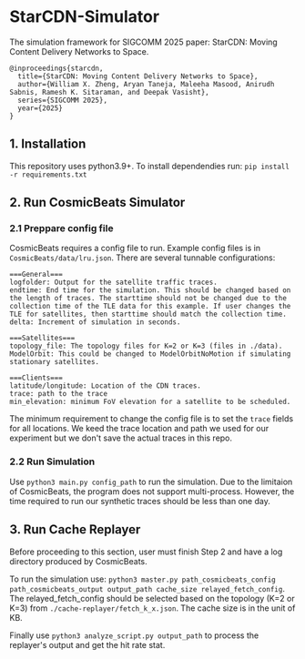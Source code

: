 # StarCDN-Simulator
The simulation framework for SIGCOMM 2025 paper: StarCDN: Moving Content Delivery Networks to Space.
```
@inproceedings{starcdn,
  title={StarCDN: Moving Content Delivery Networks to Space},
  author={William X. Zheng, Aryan Taneja, Maleeha Masood, Anirudh Sabnis, Ramesh K. Sitaraman, and Deepak Vasisht},
  series={SIGCOMM 2025},
  year={2025}
}
```
## 1. Installation
This repository uses python3.9+. To install dependendies run: `pip install -r requirements.txt`
## 2. Run CosmicBeats Simulator
### 2.1 Preppare config file
CosmicBeats requires a config file to run. Example config files is in `CosmicBeats/data/lru.json`.
There are several tunnable configurations:
```
===General===
logfolder: Output for the satellite traffic traces.
endtime: End time for the simulation. This should be changed based on the length of traces. The starttime should not be changed due to the collection time of the TLE data for this example. If user changes the TLE for satellites, then starttime should match the collection time.
delta: Increment of simulation in seconds.

===Satellites===
topology_file: The topology files for K=2 or K=3 (files in ./data).
ModelOrbit: This could be changed to ModelOrbitNoMotion if simulating stationary satellites.

===Clients===
latitude/longitude: Location of the CDN traces.
trace: path to the trace
min_elevation: minimum FoV elevation for a satellite to be scheduled.
```
The minimum requirement to change the config file is to set the `trace` fields for all locations. We keed the trace location and path we used for our experiment but we don't save the actual traces in this repo.
### 2.2 Run Simulation
Use `python3 main.py config_path` to run the simulation. Due to the limitaion of CosmicBeats, the program does not support multi-process. However, the time required to run our synthetic traces should be less than one day.
## 3. Run Cache Replayer
Before proceeding to this section, user must finish Step 2 and have a log directory produced by CosmicBeats.

To run the simulation use: `python3 master.py path_cosmicbeats_config path_cosmicbeats_output output_path cache_size relayed_fetch_config`.
The relayed_fetch_config should be selected based on the topology (K=2 or K=3) from `./cache-replayer/fetch_k_x.json`. The cache size is in the unit of KB.

Finally use `python3 analyze_script.py output_path` to process the replayer's output and get the hit rate stat.